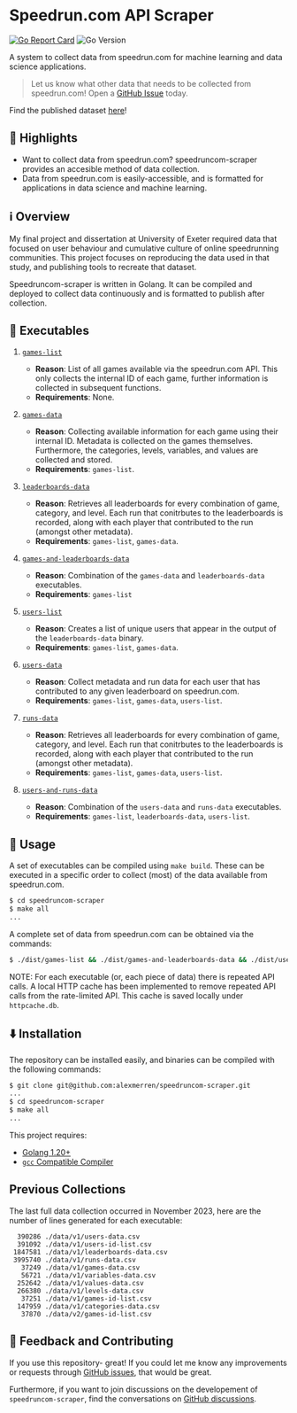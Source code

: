 # Speedrun.com API Scraper

[![Go Report Card](https://goreportcard.com/badge/github.com/alexmerren/speedruncom-scraper)](https://goreportcard.com/report/github.com/alexmerren/speedruncom-scraper)
![Go Version](https://img.shields.io/badge/go%20version-%3E=1.20-61CFDD.svg?style=flat-square)

A system to collect data from speedrun.com for machine learning and data science applications.

> Let us know what other data that needs to be collected from speedrun.com! Open a [GitHub Issue](https://github.com/alexmerren/speedruncom-scraper/issues) today.


Find the published dataset [here](https://www.kaggle.com/datasets/alexmerren1/speedrun-com-data)!

## 🌟 Highlights

 - Want to collect data from speedrun.com? speedruncom-scraper provides an accesible method of data collection.
 - Data from speedrun.com is easily-accessible, and is formatted for applications in data science and machine learning.

## ℹ️  Overview

My final project and dissertation at University of Exeter required data that focused on user behaviour and cumulative culture of online speedrunning communities. This project focuses on reproducing the data used in that study, and publishing tools to recreate that dataset.

Speedruncom-scraper is written in Golang. It can be compiled and deployed to collect data continuously and is formatted to publish after collection.

## 💨 Executables

 1. [`games-list`](./cmd/games-list/main.go)

    * **Reason**: List of all games available via the speedrun.com API. This only collects the internal ID of each game, further information is collected in subsequent functions.
    * **Requirements**: None.

 2. [`games-data`](./cmd/games-data/main.go)

    * **Reason**: Collecting available information for each game using their internal ID. Metadata is collected on the games themselves. Furthermore, the categories, levels, variables, and values are collected and stored.
    * **Requirements**: `games-list`.

 3. [`leaderboards-data`](./cmd/leaderboards-data/main.go)

    * **Reason**: Retrieves all leaderboards for every combination of game, category, and level. Each run that conitrbutes to the leaderboards is recorded, along with each player that contributed to the run (amongst other metadata).
    * **Requirements**: `games-list`, `games-data`.

 4. [`games-and-leaderboards-data`](./cmd/games-and-leaderboards-data/main.go)

    * **Reason**: Combination of the `games-data` and `leaderboards-data` executables.
    * **Requirements**: `games-list`

 5. [`users-list`](./cmd/users-list/main.go)

    * **Reason**: Creates a list of unique users that appear in the output of the `leaderboards-data` binary.
    * **Requirements**: `games-list`, `games-data`.

 6. [`users-data`](./cmd/users-data/main.go)

    * **Reason**: Collect metadata and run data for each user that has contributed to any given leaderboard on speedrun.com.
    * **Requirements**: `games-list`, `games-data`, `users-list`.
 
 7. [`runs-data`](./cmd/runs-data/main.go)

    * **Reason**: Retrieves all leaderboards for every combination of game, category, and level. Each run that conitrbutes to the leaderboards is recorded, along with each player that contributed to the run (amongst other metadata).
    * **Requirements**: `games-list`, `games-data`, `users-list`.

 8. [`users-and-runs-data`](./cmd/users-and-runs-data/main.go)

    * **Reason**: Combination of the `users-data` and `runs-data` executables.
    * **Requirements**: `games-list`, `leaderboards-data`, `users-list`.


## 🚀 Usage

A set of executables can be compiled using `make build`. These can be executed in a specific order to collect (most) of the data available from speedrun.com.

```bash
$ cd speedruncom-scraper
$ make all
...
```

A complete set of data from speedrun.com can be obtained via the commands:

```bash
$ ./dist/games-list && ./dist/games-and-leaderboards-data && ./dist/users-list && ./dist/users-and-runs-data
```

NOTE: For each executable (or, each piece of data) there is repeated API calls. A local HTTP cache has been implemented to remove repeated API calls from the rate-limited API. This cache is saved locally under `httpcache.db`.

## ⬇️  Installation

The repository can be installed easily, and binaries can be compiled with the following commands:

```bash
$ git clone git@github.com:alexmerren/speedruncom-scraper.git
...
$ cd speedruncom-scraper
$ make all
...
```

This project requires:

 * [Golang 1.20+](https://go.dev/dl/)
 * [`gcc` Compatible Compiler](https://gcc.gnu.org)

## Previous Collections

The last full data collection occurred in November 2023, here are the number of lines generated for each executable:

```
  390286 ./data/v1/users-data.csv
  391092 ./data/v1/users-id-list.csv
 1847581 ./data/v1/leaderboards-data.csv
 3995740 ./data/v1/runs-data.csv
   37249 ./data/v1/games-data.csv
   56721 ./data/v1/variables-data.csv
  252642 ./data/v1/values-data.csv
  266380 ./data/v1/levels-data.csv
   37251 ./data/v1/games-id-list.csv
  147959 ./data/v1/categories-data.csv
   37870 ./data/v2/games-id-list.csv
```

## 💭 Feedback and Contributing

If you use this repository- great! If you could let me know any improvements or requests through [GitHub issues](https://github.com/alexmerren/speedruncom-scraper/issues), that would be great.

Furthermore, if you want to join discussions on the developement of `speedruncom-scraper`, find the conversations on [GitHub discussions](https://github.com/alexmerren/speedruncom-scraper/discussions).
